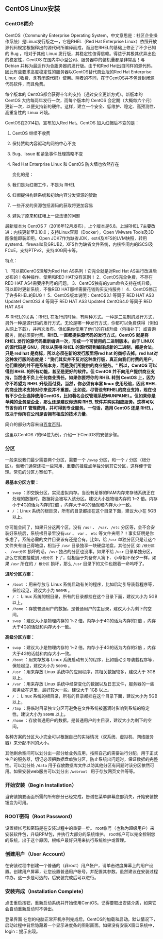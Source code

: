 ## CentOS Linux安装

### CentOS简介

CentOS（Community Enterprise Operating System，中文意思是：社区企业操作系统）是Linux发行版之一，它是RHEL（Red Hat Enterprise Linux）依照开放源代码规定根据释出的源代码所编译而成，而且在RHEL的基础上修正了不少已知的 Bug ，相对于其他 Linux 发行版，其稳定性值得信赖。得益于其极其优异出色的稳定性，CentOS 在国内中小型公司、服务器中的装机量都是非常高！与 Debian 并称为最适作为合服务器的发行版。由于和Red Hat出自同样的源代码，因此有些要求高度稳定性的服务器以CentOS替代商业版的Red Hat Enterprise Linux（收费、含有闭源代码）使用。两者的不同，在于CentOS并不包含封闭源代码软件，而且免费。

每个版本的 CentOS都会获得十年的支持（通过安全更新方式）。新版本的 CentOS 大约每两年发行一次，而每个版本的 CentOS 会定期（大概每六个月）更新一次，以便支持新的硬件。这样，建立一个安全、低维护、稳定、高预测性、高重复性的 Linux 环境。

CentOS在2014初，宣布加入Red Hat。CentOS 加入红帽后不变的是：

1. CentOS 继续不收费
2. 保持赞助内容驱动的网络中心不变
3. Bug、Issue 和紧急事件处理策略不变
4. Red Hat Enterprise Linux 和 CentOS 防火墙也依然存在

   变化的是：

1. 我们是为红帽工作，不是为 RHEL
2. 红帽提供构建系统和初始内容分发资源的赞助
3. 一些开发的资源包括源码的获取将更加容易
4. 避免了原来和红帽上一些法律的问题

最新版本为 CentOS 7（2016年12月发布），上个版本是6.8。上游RHEL 7主要改进：内核更新至3.10.0；支持Linux容器（Docker），Open VMware Tools及3D图像能即装即用，Open JDK7作为缺省JDK，ext4及XFS的LVM快照，转用systemd、firewalld及GRUB2，XFS作为缺省文件系统，内核空间内的iSCSI及FCoE，支持PTPv2，支持40G网卡等。

特点：

1．可以把CentOS理解为Red Hat AS系列！它完全就是对Red Hat AS进行改进后发布的！各种操作、使用和RED HAT没有区别！
2．CentOS完全免费，不存在RED HAT AS4需要序列号的问题。
3．CentOS独有的yum命令支持在线升级，可以即时更新系统，不像RED HAT那样需要花钱购买支持服务！
4．CentOS修正了许多RHEL的BUG！
5．CentOS版本说明：CentOS3.1 等同于 RED HAT AS3 Update1 CentOS3.4 等同于 RED HAT AS3 Update4 CentOS4.0 等同于 RED HAT AS4

与 RHEL的关系：RHEL 在发行的时候，有两种方式。一种是二进制的发行方式，另外一种是源代码的发行方式。无论是哪一种发行方式，你都可以免费获得（例如从网上下载），并再次发布。但如果你使用了他们的在线升级（包括补丁）或咨询服务，就必须要付费。**RHEL 一直都提供源代码的发行方式，CentOS 就是将 RHEL 发行的源代码重新编译一次，形成一个可使用的二进制版本。由于 LINUX 的源代码是 GNU，所以从获得 RHEL 的源代码到编译成新的二进制，都是合法。只是 red hat 是商标，所以必须在新的发行版里将red hat 的商标去掉。red hat对这种发行版的态度是："我们其实并不反对这种发行版，真正向我们付费的用户，他们重视的并不是系统本身，而是我们所提供的商业服务。" 所以，CentOS 可以得到 RHEL 的所有功能，甚至是更好的软件。但 CentOS 并不向用户提供商业支持，当然也不负上任何商业责任。如果你要将你的 RHEL 转到 CentOS 上，因为你不希望为 RHEL 升级而付费。当然，你必须有丰富 linux 使用经验，因此 RHEL 的商业技术支持对你来说并不重要。比如说，尽管没有RHEL的商业支持，现在也有不少企业选择使用CentOS，比如著名会议管理系统MUNPANEL。但如果你是单纯的业务型企业，那么还是建议你选购 RHEL 软件并购买相应服务。这样可以节省你的 IT 管理费用，并可得到专业服务。一句话，选用 CentOS 还是 RHEL，取决于你所在公司是否拥有相应的技术力量**。

简介的部分内容来自[百度百科](http://baike.baidu.com/link?url=YUZ5zfzwzm-Vffztu77jWjSXNNfFz6ir4doGwpxCDEHnwJluz6CLQRhNsGe3ncJuAa0UamfllVYyrjv3DRMas_#3)。

这里以CentOS 7的64位为例，介绍一下CentOS的安装步骤。

### 分区

一般来说我们最少需要两个分区，需要一个 `/swap` 分区，和一个 `/` 分区（根分区）。但我们通常还把一些常用、重要的挂载点单独分到其它分区，这样便于管理。常见的分区方案如下。

**最基本分区方案：**

- `swap` ：即交换分区，实现虚拟内存。当没有足够的RAM内存来存储系统正在处理的数据时，数据将会被写入该分区。建议大小是物理内存的 1~2 倍。内存小于4G的话为内存的2倍 ，内存大于4G的话就和内存大小一致。
- `/`  ：Linux 系统的根目录，所有的目录都挂在这个目录下面，建议大小在 5GB 以上。 

你可能会问了，如果只分这两个区，没有 `/usr` 、 `/var`、`/etc` 分区等，会不会安装好系统后，系统根目录里没有`usr` 、 `var` 、 `etc` 等文件夹啊？！事实证明是你多虑了。系统必需的文件目录该有还是会有。比如，给 `/usr` 单独分区只是让这个文件夹有自己得地盘，相当于 `/usr` 目录独享一块硬盘地盘，其他分区 如 `/根分区` 、 `/var分区` 损坏的话，`/usr` 独占的分区也没事。如果不给 `/usr`  目录单独分区，那么它就要挂载到 `/根分区` 下了，就相当于刘备寄人篱下、小命朝不保夕一样，如果 `/usr`  所在的 `/ 根分区` 损坏，那么 `/usr` 目录下的文件也跟着一命呜呼了。

**进阶分区方案：**

- `/boot` ：用来存放与 Linux 系统启动有关的程序，比如启动引导装载程序等，保险起见，建议大小为 `500MB` 。 
- `/` ： Linux 系统的根目录，所有的目录都挂在这个目录下面，建议大小为 5GB 以上。 
- `/home` ：存放普通用户的数据，是普通用户的主目录，建议大小为剩下的空间。 
- `swap` ：建议大小是物理内存的 1~2 倍。内存小于4G的话为内存的2倍 ，内存大于4G的话就和内存大小一致。

**高级分区方案：**

- `swap` ：建议大小是物理内存的 1~2 倍。内存小于4G的话为内存的2倍 ，内存大于4G的话就和内存大小一致。
- `/boot` ：用来存放与 Linux 系统启动有关的程序，比如启动引导装载程序等，保险起见，建议大小为 `500MB` 。 
- `/usr` ：用来存放 Linux 系统中的应用程序，其相关数据较多，建议大于 3GB 以上。 
- `/var` ：用来存放 Linux 系统中经常变化的数据以及日志文件，服务器的一些服务放在这里，最好较大一些。建议大于 1GB 以上。 
- `/` ： Linux 系统的根目录，所有的目录都挂在这个目录下面，建议大小为 5GB 以上。 
- `/tmp` ：将临时目录独立分区可避免在文件系统被塞满时影响到系统的稳定性。建议大小为 `500MB` 以上。 
- `/home` ：存放普通用户的数据，是普通用户的主目录，建议大小为剩下的空间。 

各种方案的分区大小完全可以根据自己的实际情况（双系统、虚拟机、网络服务器）来分配不同的大小。

其他剩余空间可以划分出一部分给业务应用，按照自己的需要进行分配。用于正式生产的服务器，切记必须把数据盘单独分区，防止系统出问题时，保证数据的完整性。可以划分处 `/data`  用于存放数据库文件以防其他分区有问题时该分区依然可用。如果安装web服务可以划分出 `/webroot ` 用于存放网页文件等等。

### 开始安装（Begin Installation）

当安装摘要画面所需的所有部分已经完成，告诫在菜单屏幕底部消失，开始安装按钮变为可用。

### ROOT密码（Root Password）

设置根帐号和密码是在安装过程中的重要一步。 root帐号（也称为超级用户）来安装软件包，升级RPM包，并执行大部分的系统维护。 root帐户可以完全控制您的系统。出于这个原因，根帐户最好只用来执行系统维护或管理。

### 创建用户（User Account）

在安装过程中创建一个普通的（非root）用户帐户，请单击进度屏幕上的用户设置。创建用户屏幕，让您设置普通用户帐号，并配置其参数。虽然建议在安装过程中办，这一步是可选的，后安装完成后可以进行。

### 安装完成（Installation Complete）

点击重启按钮，重新启动系统并开始使用CentOS。记得要取出安装介质，如果它会自动重新启动时不弹出。

登录界面
在您的电脑正常开机序列完成后，CentOS的加载和启动。默认情况下，启动过程中背后隐藏着一个显示进度条的图形画面。如果没有安装X窗口系统中，login：提示出现。






















